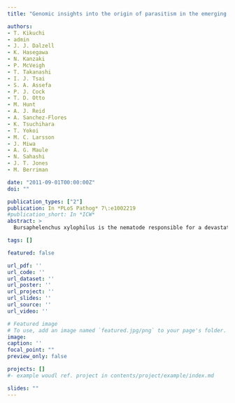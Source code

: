 ```yaml
---
title: "Genomic insights into the origin of parasitism in the emerging plant pathogen Bursaphelenchus xylophilus"

authors:
- T. Kikuchi
- admin
- J. J. Dalzell
- K. Hasegawa
- N. Kanzaki
- P. McVeigh
- T. Takanashi
- I. J. Tsai
- S. A. Assefa
- P. J. Cock
- T. D. Otto
- M. Hunt
- A. J. Reid
- A. Sanchez-Flores
- K. Tsuchihara
- T. Yokoi
- M. C. Larsson
- J. Miwa
- A. G. Maule
- N. Sahashi
- J. T. Jones
- M. Berriman

date: "2011-09-01T00:00:00Z"
doi: ""

publication_types: ["2"]
publication: In *PLoS Pathog* 7\:e1002219
#publication_short: In *ICW*
abstract: >
  Bursaphelenchus xylophilus is the nematode responsible for a devastating epidemic of pine wilt disease in Asia and Europe, and represents a recent, independent origin of plant parasitism in nematodes, ecologically and taxonomically distinct from other nematodes for which genomic data is available. As well as being an important pathogen, the B. xylophilus genome thus provides a unique opportunity to study the evolution and mechanism of plant parasitism. Here, we present a high-quality draft genome sequence from an inbred line of B. xylophilus, and use this to investigate the biological basis of its complex ecology which combines fungal feeding, plant parasitic and insect-associated stages. We focus particularly on putative parasitism genes as well as those linked to other key biological processes and demonstrate that B. xylophilus is well endowed with RNA interference effectors, peptidergic neurotransmitters (including the first description of ins genes in a parasite) stress response and developmental genes and has a contracted set of chemosensory receptors. B. xylophilus has the largest number of digestive proteases known for any nematode and displays expanded families of lysosome pathway genes, ABC transporters and cytochrome P450 pathway genes. This expansion in digestive and detoxification proteins may reflect the unusual diversity in foods it exploits and environments it encounters during its life cycle. In addition, B. xylophilus possesses a unique complement of plant cell wall modifying proteins acquired by horizontal gene transfer, underscoring the impact of this process on the evolution of plant parasitism by nematodes. Together with the lack of proteins homologous to effectors from other plant parasitic nematodes, this confirms the distinctive molecular basis of plant parasitism in the Bursaphelenchus lineage. The genome sequence of B. xylophilus adds to the diversity of genomic data for nematodes, and will be an important resource in understanding the biology of this unusual parasite.

tags: []

featured: false

url_pdf: ''
url_code: ''
url_dataset: ''
url_poster: ''
url_project: ''
url_slides: ''
url_source: ''
url_video: ''

# Featured image
# To use, add an image named `featured.jpg/png` to your page's folder.
image:
caption: ''
focal_point: ""
preview_only: false

projects: []
#- example woudl ref. project in contents/project/example/index.md

slides: ""
---
```

